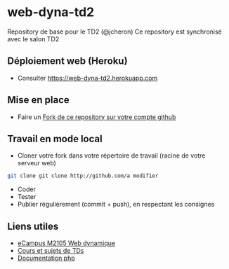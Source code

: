 # web-dyna-td2
Repository de base pour le TD2 (@jcheron)
Ce repository est synchronisé avec le salon TD2

## Déploiement web (Heroku)
- Consulter https://web-dyna-td2.herokuapp.com

## Mise en place
- Faire un [Fork de ce repository sur votre compte github](https://github.com/dyna-web-rt/web-dyna-td2/fork)

## Travail en mode local
- Cloner votre fork dans votre répertoire de travail (racine de votre serveur web)
```bash
git clone git clone http://github.com/a modifier
```
- Coder
- Tester
- Publier régulièrement (commit + push), en respectant les consignes

## Liens utiles
- [eCampus M2105 Web dynamique](https://ecampus.unicaen.fr/course/view.php?id=12100)
- [Cours et sujets de TDs](https://slamwiki.kobject.net/php-rt)
- [Documentation php](https://php.net)
